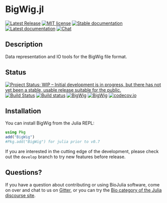 # BigWig.jl
<!-- ![Lifecycle](https://img.shields.io/badge/lifecycle-stable-brightgreen.svg) -->
[![Latest Release](https://img.shields.io/github/release/BioJulia/BigWig.jl.svg)](https://github.com/BioJulia/BigWig.jl/releases/latest)
[![MIT license](https://img.shields.io/badge/license-MIT-green.svg)](https://github.com/BioJulia/BigWig.jl/blob/master/LICENSE.md)
[![Stable documentation](https://img.shields.io/badge/docs-stable-blue.svg)](https://biojulia.github.io/BigWig.jl/stable)
[![Latest documentation](https://img.shields.io/badge/docs-dev-blue.svg)](https://biojulia.github.io/BigWig.jl/latest/)
[![Chat](https://img.shields.io/gitter/room/BioJulia/General.svg)](https://gitter.im/BioJulia/BigWig.jl)

## Description
Data representation and IO tools for the BigWig file format.

## Status
<!-- [![Project Status: Active - The project has reached a stable, usable state and is being actively developed.](http://www.repostatus.org/badges/latest/active.svg)](http://www.repostatus.org/#active) -->
[![Project Status: WIP – Initial development is in progress, but there has not yet been a stable, usable release suitable for the public.](https://www.repostatus.org/badges/latest/wip.svg)](https://www.repostatus.org/#wip)
[![Build Status](https://travis-ci.org/BioJulia/BigWig.jl.svg?branch=master)](https://travis-ci.org/BioJulia/BigWig.jl)
[![Build status](https://ci.appveyor.com/api/projects/status/jny2ep4u3cmly8pj/branch/master?svg=true)](https://ci.appveyor.com/project/BioJulia/BigWig-jl/branch/master)
[![BigWig](http://pkg.julialang.org/badges/BigWig_0.7.svg)](http://pkg.julialang.org/?pkg=BigWig)
[![BigWig](http://pkg.julialang.org/badges/BigWig_1.0.svg)](http://pkg.julialang.org/?pkg=BigWig)
[![codecov.io](http://codecov.io/github/BioJulia/BigWig.jl/coverage.svg?branch=master)](http://codecov.io/github/BioJulia/BigWig.jl?branch=master)

## Installation
You can install BigWig from the Julia REPL:
```julia
using Pkg
add("BigWig")
#Pkg.add("BigWig") for julia prior to v0.7
```

If you are interested in the cutting edge of the development, please check out
the `develop` branch to try new features before release.

## Questions?
If you have a question about contributing or using BioJulia software, come
on over and chat to us on [Gitter](https://gitter.im/BioJulia/General), or you can try the
[Bio category of the Julia discourse site](https://discourse.julialang.org/c/domain/bio).
